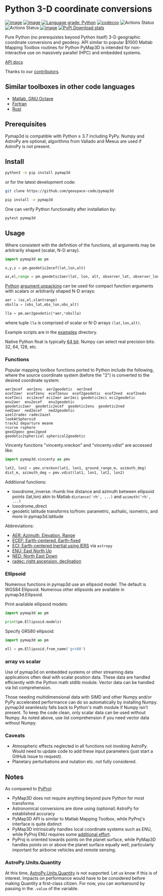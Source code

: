 # Python 3-D coordinate conversions

[![image](https://zenodo.org/badge/DOI/10.5281/zenodo.213676.svg)](https://doi.org/10.5281/zenodo.213676)
[![image](http://joss.theoj.org/papers/10.21105/joss.00580/status.svg)](https://doi.org/10.21105/joss.00580)
[![Language grade: Python](https://img.shields.io/lgtm/grade/python/g/geospace-code/pymap3d.svg?logo=lgtm&logoWidth=18)](https://lgtm.com/projects/g/geospace-code/pymap3d/context:python)
[![codecov](https://codecov.io/gh/geospace-code/pymap3d/branch/main/graph/badge.svg?token=DFWBW6TKNr)](https://codecov.io/gh/geospace-code/pymap3d)
![Actions Status](https://github.com/geospace-code/pymap3d/workflows/ci/badge.svg)
![Actions Status](https://github.com/geospace-code/pymap3d/workflows/ci_stdlib_only/badge.svg)
[![image](https://img.shields.io/pypi/pyversions/pymap3d.svg)](https://pypi.python.org/pypi/pymap3d)
[![PyPi Download stats](http://pepy.tech/badge/pymap3d)](http://pepy.tech/project/pymap3d)

Pure Python (no prerequistes beyond Python itself) 3-D geographic coordinate conversions and geodesy.
API similar to popular $1000 Matlab Mapping Toolbox routines for Python
PyMap3D is intended for non-interactive use on massively parallel (HPC) and embedded systems.

[API docs](https://geospace-code.github.io/pymap3d/)

Thanks to our [contributors](./.github/contributors.md).

## Similar toolboxes in other code languages

* [Matlab, GNU Octave](https://github.com/geospace-code/matmap3d)
* [Fortran](https://github.com/geospace-code/maptran3d)
* [Rust](https://github.com/gberrante/map_3d)

## Prerequisites

Pymap3d is compatible with Python &ge; 3.7 including PyPy.
Numpy and AstroPy are optional; algorithms from Vallado and Meeus are used if AstroPy is not present.

## Install

```sh
python3 -m pip install pymap3d
```

or for the latest development code:

```sh
git clone https://github.com/geospace-code/pymap3d

pip install -e pymap3d
```

One can verify Python functionality after installation by:

```sh
pytest pymap3d
```

## Usage

Where consistent with the definition of the functions, all arguments may
be arbitrarily shaped (scalar, N-D array).

```python
import pymap3d as pm

x,y,z = pm.geodetic2ecef(lat,lon,alt)

az,el,range = pm.geodetic2aer(lat, lon, alt, observer_lat, observer_lon, 0)
```

[Python](https://www.python.org/dev/peps/pep-0448/)
[argument unpacking](https://docs.python.org/3/tutorial/controlflow.html#unpacking-argument-lists)
can be used for compact function arguments with scalars or arbitrarily
shaped N-D arrays:

```python
aer = (az,el,slantrange)
obslla = (obs_lat,obs_lon,obs_alt)

lla = pm.aer2geodetic(*aer,*obslla)
```

where tuple `lla` is comprised of scalar or N-D arrays `(lat,lon,alt)`.

Example scripts are in the [examples](./Examples) directory.

Native Python float is typically [64 bit](https://docs.python.org/3/library/stdtypes.html#typesnumeric).
Numpy can select real precision bits: 32, 64, 128, etc.

### Functions

Popular mapping toolbox functions ported to Python include the
following, where the source coordinate system (before the "2") is
converted to the desired coordinate system:

```
aer2ecef  aer2enu  aer2geodetic  aer2ned
ecef2aer  ecef2enu  ecef2enuv  ecef2geodetic  ecef2ned  ecef2nedv
ecef2eci  eci2ecef eci2aer aer2eci geodetic2eci eci2geodetic
enu2aer  enu2ecef   enu2geodetic
geodetic2aer  geodetic2ecef  geodetic2enu  geodetic2ned
ned2aer  ned2ecef   ned2geodetic
azel2radec radec2azel
lookAtSpheroid
track2 departure meanm
rcurve rsphere
geod2geoc geoc2geod
geodetic2spherical spherical2geodetic
```

Vincenty functions "vincenty.vreckon" and "vincenty.vdist" are accessed like:

```python
import pymap3d.vincenty as pmv

lat2, lon2 = pmv.vreckon(lat1, lon1, ground_range_m, azimuth_deg)
dist_m, azimuth_deg = pmv.vdist(lat1, lon1, lat2, lon2)
```

Additional functions:

* loxodrome_inverse: rhumb line distance and azimuth between ellipsoid points (lat,lon)  akin to Matlab `distance('rh', ...)` and `azimuth('rh', ...)`
* loxodrome_direct
* geodetic latitude transforms to/from: parametric, authalic, isometric, and more in pymap3d.latitude

Abbreviations:

* [AER: Azimuth, Elevation, Range](https://en.wikipedia.org/wiki/Spherical_coordinate_system)
* [ECEF: Earth-centered, Earth-fixed](https://en.wikipedia.org/wiki/ECEF)
* [ECI: Earth-centered Inertial using IERS](https://www.iers.org/IERS/EN/Home/home_node.html) via `astropy`
* [ENU: East North Up](https://en.wikipedia.org/wiki/Axes_conventions#Ground_reference_frames:_ENU_and_NED)
* [NED: North East Down](https://en.wikipedia.org/wiki/North_east_down)
* [radec: right ascension, declination](https://en.wikipedia.org/wiki/Right_ascension)

### Ellipsoid

Numerous functions in pymap3d use an ellipsoid model.
The default is WGS84 Ellipsoid.
Numerous other ellipsoids are available in pymap3d.Ellipsoid.

Print available ellipsoid models:

```python
import pymap3d as pm

print(pm.Ellipsoid.models)
```

Specify GRS80 ellipsoid:

```python
import pymap3d as pm

ell = pm.Ellipsoid.from_name('grs80')
```

### array vs scalar

Use of pymap3d on embedded systems or other streaming data applications often deal with scalar position data.
These data are handled efficiently with the Python math stdlib module.
Vector data can be handled via list comprehension.

Those needing multidimensional data with SIMD and other Numpy and/or PyPy accelerated performance can do so automatically by installing Numpy.
pymap3d seamlessly falls back to Python's math module if Numpy isn't present.
To keep the code clean, only scalar data can be used without Numpy.
As noted above, use list comprehension if you need vector data without Numpy.

### Caveats

* Atmospheric effects neglected in all functions not invoking AstroPy.
  Would need to update code to add these input parameters (just start a GitHub Issue to request).
* Planetary perturbations and nutation etc. not fully considered.

## Notes

As compared to [PyProj](https://github.com/jswhit/pyproj):

* PyMap3D does not require anything beyond pure Python for most transforms
* Astronomical conversions are done using (optional) AstroPy for established accuracy
* PyMap3D API is similar to Matlab Mapping Toolbox, while PyProj's interface is quite distinct
* PyMap3D intrinsically handles local coordinate systems such as ENU,
  while PyProj ENU requires some [additional effort](https://github.com/jswhit/pyproj/issues/105).
* PyProj is oriented towards points on the planet surface, while PyMap3D handles points on or above the planet surface equally well, particularly important for airborne vehicles and remote sensing.

### AstroPy.Units.Quantity

At this time,
[AstroPy.Units.Quantity](http://docs.astropy.org/en/stable/units/)
is not supported.
Let us know if this is of interest.
Impacts on performance would have to be considered before making Quantity a first-class citizen.
For now, you can workaround by passing in the `.value` of the variable.

